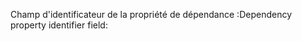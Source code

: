 <span data-ttu-id="8379c-101">Champ d'identificateur de la propriété de dépendance :</span><span class="sxs-lookup"><span data-stu-id="8379c-101">Dependency property identifier field:</span></span>